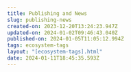 ```yaml
---
title: Publishing and News
slug: publishing-news
created-on: 2023-12-20T13:24:23.947Z
updated-on: 2024-01-02T09:46:43.040Z
published-on: 2024-01-05T11:05:12.994Z
tags: ecosystem-tags
layout: "[ecosystem-tags].html"
date: 2024-01-11T18:45:35.593Z
---
```

